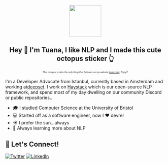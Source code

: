 <p align="center">
  <img height="100" src="https://user-images.githubusercontent.com/15802862/220467199-e866f01b-927b-48a9-9761-bd92d8a3f625.png">
</p>

<h2 align="center">
Hey 👋 I'm Tuana, I like NLP and I made this cute octopus sticker 👆
</h2>

<h6 align="center" style="font-size:50%;">
This octopus is also the only thing that features on my website <a href="https://tuana.dev">tuana.dev</a>. Enjoy!!
</h6>

I'm a Developer Advocate from Istanbul, currently based in Amsterdam and working at[deepset](https://github.com/deepeset-ai). I work on [Haystack](https://haystack.deepset.ai)
which is our open-source NLP framework, and spend most of my day dwelling on our community Discord or public repositories..

- 🎓 I studied Computer Science at the University of Bristol
- 💻 Started off as a software engineer, now I ❤️ devrel
- ☀️ I prefer the sun...always
- 🧠 Always learning more about NLP


## 💜 Let's Connect!
<a href="https://twitter.com/tuanacelik" target="_blank"><img alt="Twitter" src="https://img.shields.io/badge/twitter-%231DA1F2.svg?&style=for-the-badge&logo=twitter&logoColor=white" /></a>
<a href="https://www.linkedin.com/in/tuanacelik" target="_blank"><img alt="LinkedIn" src="https://img.shields.io/badge/linkedin-%230077B5.svg?&style=for-the-badge&logo=linkedin&logoColor=white" /></a>
